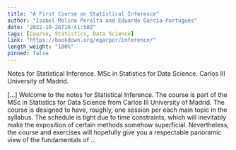 ```yaml
---
title: "A First Course on Statistical Inference"
author: "Isabel Molina Peralta and Eduardo García-Portugués"
date: "2022-10-26T16:41:58Z"
tags: [Course, Statistics, Data Science]
link: "https://bookdown.org/egarpor/inference/"
length_weight: "100%"
pinned: false
---
```


<p>Notes for Statistical Inference. MSc in Statistics for Data Science.
Carlos III University of Madrid.</p> [...] Welcome to the notes for Statistical Inference. The course is part of the MSc in Statistics for Data Science from Carlos III University of Madrid. The course is designed to have, roughly, one session per each main topic in the syllabus. The schedule is tight due to time constraints, which will inevitably make the exposition of certain methods somehow superficial. Nevertheless, the course and exercises will hopefully give you a respectable panoramic view of the fundamentals of ...

